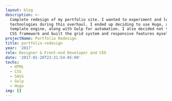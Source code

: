 ```yaml
---
layout: blog
description: >-
  Complete redesign of my portfolio site. I wanted to experiment and learn new
  technologies during this overhaul. I ended up deciding to use Hugo, a HTML
  template engine, along with Gulp for automation. I also decided not to use a
  CSS framework and built the grid system and responsive features myself.
projectName: Portfolio Redesign
title: portfolio-redesign
year: '2017'
role: Designer & Front-end Developer and CEO
date: '2017-01-28T23:31:54-05:00'
techs:
  - HTML
  - CSS
  - SASS
  - Gulp
  - Hugo
img: []
---
```


